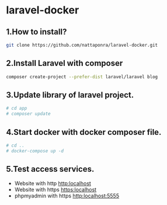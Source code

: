 # laravel-docker

## 1.How to install?
```bash
git clone https://github.com/nattaponra/laravel-docker.git
```
## 2.Install Laravel with composer
```bash
composer create-project --prefer-dist laravel/laravel blog
```
## 3.Update library of laravel project.
```bash
# cd app
# composer update
```

## 4.Start docker with docker composer file.
```bash
# cd ..
# docker-compose up -d
```
## 5.Test access services.
* Website with http  <http:localhost>
* Website with https <https:localhost>
* phpmyadmin with https <http:localhost:5555>
